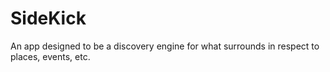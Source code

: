 # SideKick

An app designed to be a discovery engine for what surrounds in respect to places, events, etc.
